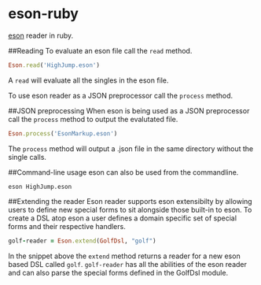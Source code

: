 eson-ruby
=======

[eson](https://github.com/EskimoBear/eson) reader in ruby.

##Reading 
To evaluate an eson file call the `read` method.

```ruby
Eson.read('HighJump.eson')
```

A `read` will evaluate all the singles in the eson file.

To use eson reader as a JSON preprocessor call the `process` method.

##JSON preprocessing
When eson is being used as a JSON preprocessor call the `process` method to output the evalutated file.

```ruby
Eson.process('EsonMarkup.eson')
```

The `process` method will output a .json file in the same directory without the single calls.

##Command-line usage
eson can also be used from the commandline.

```shell
eson HighJump.eson
```

##Extending the reader
Eson reader supports eson extensibilty by allowing users to define new special forms to sit alongside those built-in to eson. To create a DSL atop eson a user defines a domain specific set of special forms and their respective handlers.

```ruby
golf-reader = Eson.extend(GolfDsl, "golf")
```

In the snippet above the `extend` method returns a reader for a new eson based DSL called `golf`. `golf-reader` has all the abilities of the eson reader and can also parse the special forms defined in the GolfDsl module.
